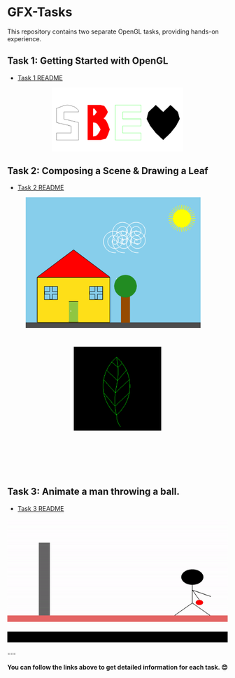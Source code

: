 # GFX-Tasks

This repository contains two separate OpenGL tasks, providing hands-on experience.

## Task 1: Getting Started with OpenGL
- [Task 1 README](task-1/README.md)

<div align="center">
  <img src="https://github.com/Zoz-HF/GFX-Tasks/blob/main/task01/img/output.png" alt="System and biomedical engineering" width="300">
</div>

## Task 2: Composing a Scene & Drawing a Leaf
- [Task 2 README](task-2/README.md)

<div align="center">
  <div style="display: inline-block; margin-right: 20px;">
    <img src="https://github.com/Zoz-HF/GFX-Tasks/blob/main/task-2/img/Home_Scene.png?raw=true" alt="System and biomedical engineering" width="400">
  </div>
  <div style="display: inline-block; height: 250px; margin: 40px;">
    <img src="https://github.com/Zoz-HF/GFX-Tasks/blob/main/task-2/img/Screenshot%202023-11-02%20190151.png?raw=true" alt="System and biomedical engineering" width="200";style="height: 200px; margin: 40px;">
  </div>
</div>

## Task 3: Animate a man throwing a ball.
- [Task 3 README](task-3/README.md)  
<p align="center">
  <img src="task-3/img/projection.gif" alt="GIF Demo">
</p>
---

**You can follow the links above to get detailed information for each task. 😊**
